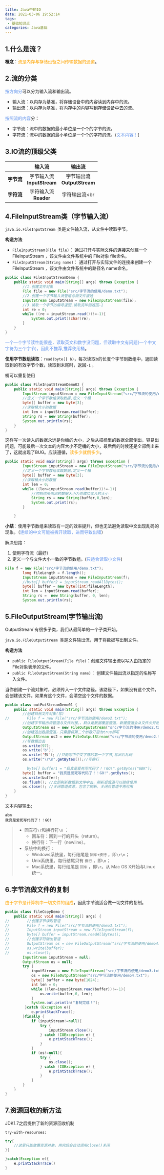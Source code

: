 ```yaml
---
title: Java中的IO
date: 2021-03-06 19:52:14
tags:
 - 基础知识点
categories: Java基础
---
```


<!-- toc -->

## 1.什么是流？

**概念**：<font color='orange'>流是内存与存储设备之间传输数据的通道</font>。

## 2.流的分类

​	<font color='cornflowerblue'>按方向分</font>可以分为输入流和输出流。

- 输入流：以内存为基准，将存储设备中的内容读到内存中的流。
- 输出流：以内存为基准，将内存中的内容写到存储设备中去的流。

<font color='cornflowerblue'>按照流的内容</font>分：

- 字节流：流中的数据的最小单位是一个个的字节的流。
- 字符流：流中的数据的最小单位是一个个的字符的流。(<font color='cornflowerblue'>文本内容！</font>)

## 3.IO流的顶级父类

|            |           **输入流**            |              输出流              |
| :--------: | :-----------------------------: | :------------------------------: |
| **字节流** | 字节输入流<br />**InputStream** | 字节输出流<br />**OutputStream** |
| **字符流** |   字符输入流<br />**Reader**    |          字符输出流<br           |

## 4.FileInputStream类（字节输入流）

`java.io.FileInputStream `类是文件输入流，从文件中读取字节。

**构造方法**

- `FileInputStream(File file)`： 通过打开与实际文件的连接来创建一个 FileInputStream ，该文件由文件系统中的 File对象 file命名。 
- `FileInputStream(String name)`： 通过打开与实际文件的连接来创建一个 FileInputStream ，该文件由文件系统中的路径名 name命名。  

```java
public class FileInputStreamDemo {
    public static void main(String[] args) throws Exception {
        //1.创建文件对象
        File file = new File("src/字节流的使用/demo.txt");
        //2.创建一个字节输入流管道与源文件接通
        InputStream inputStream = new FileInputStream(file);
        //3.读取一个字节的编号返回,读取完毕则返回-1
        int re = 0;
        while ((re = inputStream.read())!=-1){
            System.out.print((char)re);
        }
    }
}

```

<font color='cornflowerblue'>一个一个字节读性能很差，读取英文和数字没问题，但读取中文有问题(一个中文字符为三个字节)，因此不推荐,推荐使用桶</font>。

**使用字节数组读取**：`read(byte[] b)`，每次读取b的长度个字节到数组中，返回读取到的有效字节个数，读取到末尾时，返回`-1` ，

桶可以重复使用

```java
public class FileInputStreamDemo02 {
    public static void main(String[] args) throws Exception {
        InputStream inputStream = new FileInputStream("src/字节流的使用/demo.txt");
        //定义一个字节数组读取数据,定义一个桶
        byte[] buffer = new byte[3];
        //读取桶大小的数据
        int len = inputStream.read(buffer);
        String rs = new String(buffer);
        System.out.println(rs);
    }
}
```

这样写一次读入的数据永远是你桶的大小，之后从把桶里的数据全部倒出，容易出问题，可能最后一次文本的内容大小不足桶的大小，最后倒的时候还是全部倒出来了，这就出现了BUG。应该遵循，<font color='orange'>读多少就倒多少</font>。

```java
public static void main(String[] args) throws Exception {
        InputStream inputStream = new FileInputStream("src/字节流的使用/demo.txt");
        //定义一个字节数组读取数据,定义一个桶
        byte[] buffer = new byte[3];
        //读取桶大小的数据
        int len = 0;
        while ((len=inputStream.read(buffer))!=-1){
            //控制你所倒出的数据大小为你成功读入的大小
            String rs = new String(buffer,0,len);
            System.out.print(rs);
        }

    }
```

**小结**：使用字节数组来读取有一定的效率提升，但也无法避免读取中文出现乱码的现象。（<font color='cornflowerblue'>连续的中文可能被拆开读取，进而导致出错</font>）

解决思路：

1. 使用字符流（最好）
2. 定义一个与文件大小一致的字节数组。(<font color='cornflowerblue'>只适合读取小文件</font>)

```java
File f = new File("src/字节流的使用/demo.txt");
        long fileLength = f.length();
        InputStream inputStream = new FileInputStream(f);
		//byte[] buffer2 = inputStream.readAllBytes();
        byte[] buffer = new byte[(int)fileLength];
        int len = inputStream.read(buffer);
        String rs =  new String(buffer, 0, len);
        System.out.println(rs);
```

## 5.FileOutputStream(字节输出流)

OutputStream`有很多子类，我们从最简单的一个子类开始。

`java.io.FileOutputStream `类是文件输出流，用于将数据写出到文件。

**构造方法**

- `public FileOutputStream(File file)`：创建文件输出流以写入由指定的 File对象表示的文件。 
- `public FileOutputStream(String name)`： 创建文件输出流以指定的名称写入文件。  

当你创建一个流对象时，必须传入一个文件路径。该路径下，如果没有这个文件，会创建该文件。如果有这个文件，会清空这个文件的数据。

```java
public class outPutStreamDemo01 {
    public static void main(String[] args) throws Exception {
        //创建目标文件对象(写)
//        File f = new File("src/字节流的使用/demo2.txt");
        //创建字节输出流管道与文件对接，，默认是数据覆盖管道，新建管道会从文件头开始写入数据，并覆盖旧数据
        OutputStream os = new FileOutputStream("src/字节流的使用/demo2.txt");
        //创建追加数据管道，只需要将第二个参数开启为true即可
        OutputStream os2 = new FileOutputStream("src/字节流的使用/demo2.txt", true);
        //写数据出去
        os.write(97);
        os.write('b');
        os.write('彭'); //只能写中中文字符的第一个字节,写出后乱码
        os.write("\r\n".getBytes());//写换行
        
//        byte[] buffer1 = "我真是爱死写代码了！！GO!".getBytes("GBK");
        byte[] buffer = "我真是爱死写代码了！！GO!".getBytes();
        os.write(buffer);
        os.flush(); //立即刷新数据到文件中去，刷新后管道可以继续使用
        os.close(); //关闭管道资源，包含了刷新，关闭后管道不再可用
    }
}
```

文本内容输出;

```
abm
我真是爱死写代码了！！GO!
```

> - 回车符`\r`和换行符`\n` ：
>   - 回车符：回到一行的开头（return）。
>   - 换行符：下一行（newline）。
> - 系统中的换行：
>   - Windows系统里，每行结尾是 `回车+换行` ，即`\r\n`；
>   - Unix系统里，每行结尾只有 `换行` ，即`\n`；
>   - Mac系统里，每行结尾是 `回车` ，即`\r`。从 Mac OS X开始与Linux统一。

## 6.字节流做文件的复制

<font color='orange'>由于字节是计算机中一切文件的组成</font>，因此字节流适合做一切文件的复制。

```java
public class fileCopyDemo {
    public static void main(String[] args) {
//        //创建字节读取管道
//        File f = new File("src/字节流的使用/demo3.txt");
//        InputStream inputStream = new FileInputStream(f);
//        byte[] buffer = inputStream.readAllBytes();
//        //创建字符输出管道
//        OutputStream os = new FileOutputStream("src/字节流的使用/demo4.txt");
//        os.write(buffer);
//        os.close();
        InputStream inputStream = null;
        OutputStream os = null;
        try {
            inputStream = new FileInputStream("src/字节流的使用/demo3.txt");
            os = new FileOutputStream("src/字节流的使用/demo4.txt");
            byte[] buffer = new byte[1024];
            int len = 0;
            while ((len=inputStream.read(buffer))!=-1){
                os.write(buffer,0, len);
            }
            System.out.println("复制完成！");
         }catch (Exception e){
            e.printStackTrace();
        }finally {
            if (inputStream!=null){
                try {
                    inputStream.close();
                } catch (IOException e) {
                    e.printStackTrace();
                }
            }
            if (os!=null){
                try {
                    os.close();
                } catch (IOException e) {
                    e.printStackTrace();
                }
            }
        }
    }
}

```

## 7.资源回收的新方法

JDK1.7之后提供了新的资源回收机制

`try-with-resourses:`

```java
try{
	//这里只能放置资源对象，用完后会自动调用close()关闭
}{

}catch(Exception e){
	e.printStackTrace()
}
```

